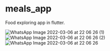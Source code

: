 # meals_app

Food exploring app in flutter.

![WhatsApp Image 2022-03-06 at 22 06 26 (1)](https://user-images.githubusercontent.com/58391492/156932563-487942a9-004b-45d9-a3a0-248b1eb30a28.jpeg)
![WhatsApp Image 2022-03-06 at 22 06 26 (2)](https://user-images.githubusercontent.com/58391492/156932564-23ab397f-32dc-4d14-aff0-3e7aebb55180.jpeg)
![WhatsApp Image 2022-03-06 at 22 06 26](https://user-images.githubusercontent.com/58391492/156932567-b6f829b4-a0de-41f4-8b74-0734a0a85675.jpeg)
